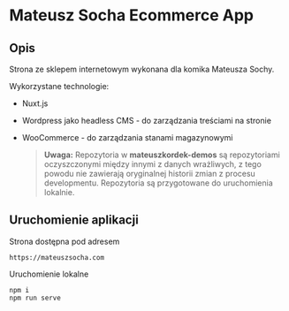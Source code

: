 # Mateusz Socha Ecommerce App

## Opis

Strona ze sklepem internetowym wykonana dla komika Mateusza Sochy.

Wykorzystane technologie:
- Nuxt.js
- Wordpress jako headless CMS - do zarządzania treściami na stronie
- WooCommerce - do zarządzania stanami magazynowymi

    > **Uwaga:** Repozytoria w **mateuszkordek-demos** są repozytoriami oczyszczonymi między innymi z danych wrażliwych, z tego powodu nie zawierają oryginalnej historii zmian z procesu developmentu. Repozytoria są przygotowane do uruchomienia lokalnie.

## Uruchomienie aplikacji

Strona dostępna pod adresem

    https://mateuszsocha.com

Uruchomienie lokalne

    npm i
    npm run serve
